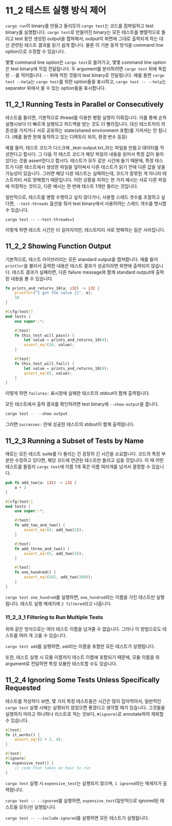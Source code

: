 # 11_2 테스트 실행 방식 제어

`cargo run`이 binary를 만들고 돌리듯이 `cargo test`는 코드를 컴파일하고 test
binary를 실행합니다. `cargo test`로 만들어진 binary는 모든 테스트를 병렬적으로
돌리고 test 동안 생성된 output을 켑쳐해서, output이 화면에 그대로 출력되게 하는
대신 관련된 테스트 결과를 읽기 쉽게 합니다.
물론 이 기본 동작 방식을 command line option으로 수정할 수 있습니다.

몇몇 command line option은 `cargo test`로 들어가고, 몇몇 command line option은
test binary에 직접 전달됩니다. 두 argument를 분리하려면 `cargo test` 뒤에 독립된
`--`를 적어줍니다. `--` 뒤에 적힌 것들이 test binary로 전달됩니다.
예를 들면 `cargo test --help`는 `cargo test`를 위한 option들을 표시하고, `cargo
test -- --help`는 separator 뒤에서 쓸 수 있는 option들을 표시합니다.

## 11_2_1 Running Tests in Parallel or Consecutively

테스트를 돌리면, 기본적으로 thread를 이용한 병렬 실행이 이뤄집니다. 이를 통해
순차 실행시보다 더 빠르게 실행되고 피드백을 받는 것도 더 빨라집니다. 대신
테스트끼리 의존성을 가지거나 서로 공유하는 state(shared environment 포함)를
가져서는 안 됩니다. (예를 들면 현재 동작하고 있는 디렉토리 위치, 환경 변수 등등)

예를 들어, 테스트 코드가 디스크에 _test-output.txt_라는 파일을 만들고 데이터를
작성한다고 합시다. 그 다음 각 테스트 코드가 해당 파일의 내용을 읽어서 특정 값이
들어있다는 것을 assert한다고 합시다. 테스트가 모두 같은 시간에 돌기 때문에, 특정
테스트가 다른 테스트에서 생성한 파일을 덮어써서 다른 테스트가 읽기 전에 다른
값을 넣을 가능성이 있습니다.
그러면 해당 다른 테스트는 실패하는데, 코드가 잘못된 게 아니라 테스트끼리 서로
방해했기 때문입니다.
이런 상황을 피하는 한 가지 예시는 서로 다른 파일에 저장하는 것이고, 다른 예시는
한 번에 테스트 1개만 돌리는 것입니다.

일반적으로, 테스트를 병렬 수행하고 싶지 않다거나, 사용할 스레드 갯수를 조절하고
싶다면, `--test-threads` 옵션을 줘서 test binary에서 사용하려는 스레드 개수를
명시할 수 있습니다.

```command
cargo test -- --test-threads=1
```

이렇게 하면 테스트 시간은 더 길어지지만, 테스트띠리 서로 방해하는 일은
사라집니다.

## 11_2_2 Showing Function Output

기본적으로, 테스트 라이브러리는 모든 standard output을 캡쳐합니다. 예를 들어
`println!`을 불러서 출력한 내용은 테스트 결과가 성공이라면 화면에 출력되지
않습니다. 테스트 결과가 실패라면, 다른 failure message와 함께 standard output에
출력된 내용을 볼 수 있습니다.

```rust
fn prints_and_returns_10(a: i32) -> i32 {
    println!("I got the value {}", a);
    10
}

#[cfg(test)]
mod tests {
    use super::*;

    #[test]
    fn this_test_will_pass() {
        let value = prints_and_returns_10(4);
        assert_eq!(10, value);
    }

    #[test]
    fn this_test_will_fail() {
        let value = prints_and_returns_10(8);
        assert_eq!(5, value);
    }
}
```
이렇게 하면 `failures:` 표시창에 실패한 테스트의 stdout이 함께 출력됩니다.

모든 테스트에서 출력 결과를 확인하려면 test binary에 `--show-output`을 줍니다.

```rust
cargo test -- --show-output
```

그러면 `successes:` 란에 성공한 테스트의 stdout이 함께 출력됩니다.

## 11_2_3 Running a Subset of Tests by Name

때로는 모든 테스트 suite를 다 돌리는 건 굉장히 긴 시간을 소요합니다. 코드의 특정
부분만 수정하고 있다면, 해당 코드에 연관된 테스트만 돌리고 싶을 것입니다.
이 때 어떤 테스트를 돌릴지 `cargo test`에 이름 1개 혹은 이름 여러개를 넘겨서
결정할 수 있습니다.

```rust
pub fn add_two(a: i32) -> i32 {
    a + 2
}

#[cfg(test)]
mod tests {
    use super::*;

    #[test]
    fn add_two_and_two() {
        assert_eq!(4, add_two(2));
    }

    #[test]
    fn add_three_and_two() {
        assert_eq!(5, add_two(3));
    }

    #[test]
    fn one_hundred() {
        assert_eq!(102, add_two(100));
    }
}
```

`cargo test one_hundred`를 실행하면, `one_hundred`라는 이름을 가진 테스트만
실행됩니다. 테스트 실행 메세지에 `2 filtered`라고 나옵니다.

### 11_2_3_1 Filtering to Run Multiple Tests

위와 같은 방식으로는 여러 테스트 이름을 넘겨줄 수 없습니다. 그러나 이 방법으로도
테스트를 여러 개 고를 수 있습니다.

`cargo test add`를 실행하면, `add`라는 이름을 포함한 모든 테스트가 실행됩니다.

또한, 테스트 실행 시 모듈 이름까지 테스트 이름에 포함되기 때문에, 모듈 이름을 위
argument로 전달하면 특정 모듈만 테스트할 수도 있습니다.

## 11_2_4 Ignoring Some Tests Unless Specifically Requested

테스트를 작성하다 보면, 몇 가지 특정 테스트들은 시간은 많이 잡아먹어서, 일반적인
`cargo test` 실행 시에는 실행되지 않았으면 좋겠다고 생각할 때가 있습니다.
그것들을 실행하지 마라고 하나하나 리스트로 적는 것보다, `#[ignore]`로
annotate하여 제외할 수 있습니다.

```rust
#[test]
fn it_works() {
    assert_eq!(2 + 2, 4);
}

#[test]
#[ignore]
fn expensive_test() {
    // code that takes an hour to run
}
```

`cargo test` 실행 시 `expensive_test`는 실행되지 않으며, `1 ignored`라는
메세지가 출력됩니다.

`cargo test -- --ignored`를 실행하면, `expensive_test`(일반적으로 ignored된
테스트들 모두)만 실행됩니다.

`cargo test -- --include-ignored`를 실행하면 모든 테스트가 실행됩니다.

